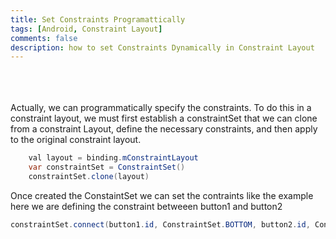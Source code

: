 ```yaml
---
title: Set Constraints Programattically
tags: [Android, Constraint Layout]
comments: false
description: how to set Constraints Dynamically in Constraint Layout 
---
```


<br><br><br>
Actually, we can programmatically specify the constraints. To do this in a constraint layout, we must first establish a constraintSet that we can clone from a constraint Layout, define the necessary constraints, and then apply to the original constraint layout.
<br>
```java
    val layout = binding.mConstraintLayout
    var constraintSet = ConstraintSet()
    constraintSet.clone(layout)
```
Once created the ConstaintSet we can set the contraints like the example 
here we are defining the constraint betweeen button1 and button2 
<br>
```java
constraintSet.connect(button1.id, ConstraintSet.BOTTOM, button2.id, ConstraintSet.TOP)
```

